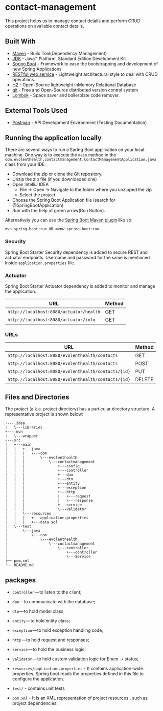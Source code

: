 # contact-management
This project helps us to manage contact details and perform CRUD operations on available contact details.


## Built With

* 	[Maven](https://maven.apache.org/) - Build Tool(Dependency Management)
* 	[JDK](http://www.oracle.com/technetwork/java/javase/downloads/jdk8-downloads-2133151.html) - Java™ Platform, Standard Edition Development Kit
* 	[Spring Boot](https://spring.io/projects/spring-boot) - Framework to ease the bootstrapping and development of new Spring Applications
* 	[RESTful web service](https://swagger.io/) - Lightweight architectural style to deal with CRUD operations.
*   [H2](https://www.h2database.com/) - Open-Source lightweight inMemory Relational Database
* 	[git](https://git-scm.com/) - Free and Open-Source distributed version control system
* 	[Lombok](https://projectlombok.org/) - Space saver and boilerplate code remover.


## External Tools Used

* [Postman](https://www.getpostman.com/) - API Development Environment (Testing Documentation)

## Running the application locally

There are several ways to run a Spring Boot application on your local machine. One way is to execute the `main` method in the `com.evolenthealth.contactmanagement.ContactManagementApplication.java` class from your IDE.

- Download the zip or clone the Git repository.
- Unzip the zip file (if you downloaded one)
- Open IntelliJ IDEA
   - File -> Open -> Navigate to the folder where you unzipped the zip
   - Select the project
- Choose the Spring Boot Application file (search for @SpringBootApplication)
- Run with the help of green arrow(Run Button).

Alternatively you can use the [Spring Boot Maven plugin](https://docs.spring.io/spring-boot/docs/current/reference/html/build-tool-plugins-maven-plugin.html) like so:

```shell
mvn spring-boot:run OR mvnw spring-boot:run
```

### Security

Spring Boot Starter Security dependency is added to secure REST and actuator endpoints. Username and password for the same is mentioned inside `application.properties` file.

### Actuator

Spring Boot Starter Actuator dependency is added to monitor and manage the application.

|  URL |  Method |
|----------|--------------|
|`http://localhost:8080/actuator/health`    	| GET |
|`http://localhost:8080/actuator/info`      	| GET |


### URLs

|  URL |  Method |
|----------|--------------|
|`http://localhost:8080/evolenthealth/contacts`                       | GET |
|`http://localhost:8080/evolenthealth/contacts`                       | POST |
|`http://localhost:8080/evolenthealth/contacts/{id}`                  | PUT |
|`http://localhost:8080/evolenthealth/contacts/{id}`                  | DELETE |


## Files and Directories

The project (a.k.a. project directory) has a particular directory structure. A representative project is shown below:

```
+---.idea
|   \---libraries
+---.mvn
|   \---wrapper
+---src
|   +---main
|   |   +---java
|   |   |   \---com
|   |   |       \---evolenthealth
|   |   |           \---contactmanagement
|   |   |               +---config
|   |   |               +---controller
|   |   |               +---dao
|   |   |               +---dto
|   |   |               +---entity
|   |   |               +---exception
|   |   |               +---http
|   |   |               |   +---request
|   |   |               |   \---response
|   |   |               +---service
|   |   |               \---validator
|   |   \---resources
|   |   |   +---application.properties
|   |   |   +---data.sql
|   \---test
|       \---java
|           \---com
|               \---evolenthealth
|                   \---contactmanagement
|                       \---controller
|                           +---controller
|                           \---Service
├── pom.xml
└── README.md

```

## packages

- `controller` — to listen to the client;
- `dao` — to communicate with the database;
- `dto` — to hold model class;
- `entity` — to hold entity class;
- `exception` — to hold exception handling code;
- `http` — to hold request and responses;
- `service` — to hold the business logic;
- `validator` — to hold custom validation logic for Enum -> status;

- `resources/application.properties` - It contains application-wide properties. Spring boot reads the properties defined in this file to configure the application.

- `test/` - contains unit tests

- `pom.xml` - It is an XML representation of project resources , such as project dependencies.
